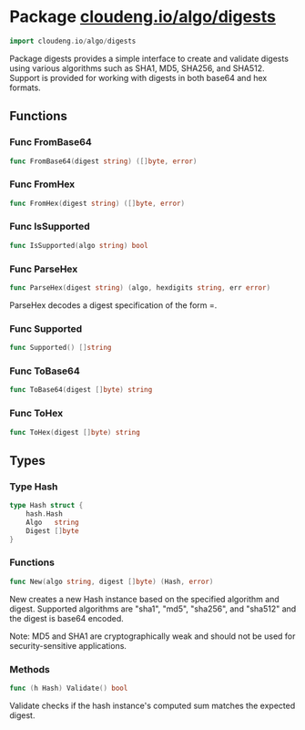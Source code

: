# Package [cloudeng.io/algo/digests](https://pkg.go.dev/cloudeng.io/algo/digests?tab=doc)

```go
import cloudeng.io/algo/digests
```

Package digests provides a simple interface to create and validate digests
using various algorithms such as SHA1, MD5, SHA256, and SHA512. Support is
provided for working with digests in both base64 and hex formats.

## Functions
### Func FromBase64
```go
func FromBase64(digest string) ([]byte, error)
```

### Func FromHex
```go
func FromHex(digest string) ([]byte, error)
```

### Func IsSupported
```go
func IsSupported(algo string) bool
```

### Func ParseHex
```go
func ParseHex(digest string) (algo, hexdigits string, err error)
```
ParseHex decodes a digest specification of the form <algo>=<hex-digits>.

### Func Supported
```go
func Supported() []string
```

### Func ToBase64
```go
func ToBase64(digest []byte) string
```

### Func ToHex
```go
func ToHex(digest []byte) string
```



## Types
### Type Hash
```go
type Hash struct {
	hash.Hash
	Algo   string
	Digest []byte
}
```

### Functions

```go
func New(algo string, digest []byte) (Hash, error)
```
New creates a new Hash instance based on the specified algorithm and digest.
Supported algorithms are "sha1", "md5", "sha256", and "sha512" and the
digest is base64 encoded.

Note: MD5 and SHA1 are cryptographically weak and should not be used for
security-sensitive applications.



### Methods

```go
func (h Hash) Validate() bool
```
Validate checks if the hash instance's computed sum matches the expected
digest.







